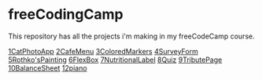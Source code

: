 # freeCodingCamp
This repository has all the projects i'm making in my freeCodeCamp course.
<html>
  <a href="1CatPhotoApp/index.html">1CatPhotoApp</a>
  <a href="2CafeMenu/index.html">2CafeMenu</a>
  <a href="3ColoredMarkers/index.html">3ColoredMarkers</a>
  <a href="4SurveyForm/index.html">4SurveyForm</a>
  <a href="5Rothko'sPainting/index.html">5Rothko'sPainting</a>
  <a href="6FlexBox/index.html">6FlexBox</a>
  <a href="7NutritionalLabel/index.html">7NutritionalLabel</a>
  <a href="8Quiz/index.html">8Quiz</a>
  <a href="9TributePage/index.html">9TributePage</a>
  <a href="10BalanceSheet/index.html">10BalanceSheet</a>
  <a href="12piano/index.html">12piano</a>
  </html>
